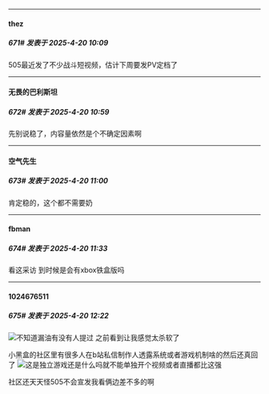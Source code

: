 ﻿
*****

####  thez  
##### 671#       发表于 2025-4-20 10:09

505最近发了不少战斗短视频，估计下周要发PV定档了


*****

####  无畏的巴利斯坦  
##### 672#       发表于 2025-4-20 10:59

先别说稳了，内容量依然是个不确定因素啊

*****

####  空气先生  
##### 673#       发表于 2025-4-20 11:00

肯定稳的，这个都不需要奶


*****

####  fbman  
##### 674#       发表于 2025-4-20 11:33

看这采访 到时候是会有xbox铁盒版吗


*****

####  1024676511  
##### 675#       发表于 2025-4-20 12:22

<img src="https://static.stage1st.com/image/smiley/face2017/067.png" referrerpolicy="no-referrer">不知道漏油有没有人提过 之前看到让我感觉太杀软了

小黑盒的社区里有很多人在b站私信制作人透露系统或者游戏机制啥的然后还真回了
<img src="https://static.stage1st.com/image/smiley/face2017/261.png" referrerpolicy="no-referrer">这是独立游戏还是什么吗就不能单独开个视频或者直播都比这强

社区还天天怪505不会宣发我看俩边差不多的啊

